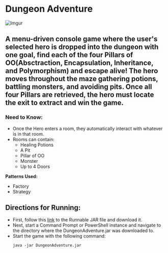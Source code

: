 # Dungeon Adventure 

![Imgur](https://imgur.com/q02ZDob.jpg)

## A menu-driven console game where the user's selected hero is dropped into the dungeon with one goal, find each of the four Pillars of OO(Absctraction, Encapsulation, Inheritance, and Polymorphism) and escape alive! The hero moves throughout the maze gathering potions, battling monsters, and avoiding pits. Once all four Pillars are retrieved, the hero must locate the exit to extract and win the game.

### Need to Know:
* Once the Hero enters a room, they automatically interact with whatever is in that room.
* Rooms can contain:
  * Healing Potions
  * A Pit
  * Pillar of OO
  * Monster
  * Up to 4 Doors

**Patterns Used:**
* Factory
* Strategy

## Directions for Running:
* First, follow this [link](https://github.com/JerettLatimer/Dungeon-Adventure/blob/master/DungeonAdventure.jar) to the Runnable JAR file and download it.
* Next, start a Command Prompt or PowerShell instance and navigate to the directory where the DungeonAdventure.jar was downloaded to.
* Start the game with the following command:
  ```
  java -jar DungeonAdventure.jar
  ```
